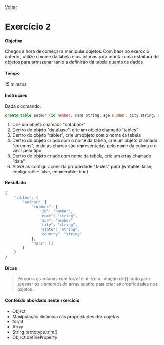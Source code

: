 [Voltar](../README.md)

# Exercício 2

#### Objetivo
Chegou a hora de começar a manipular objetos. Com base no exercício anterior, utilize o nome da tabela e as colunas para montar uma estrutura de objetos para armazenar tanto a definição da tabela quanto os dados.

#### Tempo
15 minutos

#### Instruções

Dada o comando:

```sql
create table author (id number, name string, age number, city string, state string, country string)
```

1. Crie um objeto chamado "database"
2. Dentro do objeto "database", crie um objeto chamado "tables"
3. Dentro do objeto "tables", crie um objeto com o nome da tabela
4. Dentro do objeto criado com o nome da tabela, crie um objeto chamado "columns", onde as chaves são representadas pelo nome da coluna e o valor pelo tipo
5. Dentro do objeto criado com nome da tabela, crie um array chamado "data"
6. Altere as configurações da propriedade "tables" para {writable: false, configurable: false, enumerable: true}

#### Resultado

```javascript
{
	"tables": {
		"author": {
			"columns": {
				"id": "number",
				"name": "string",
				"age": "number",
				"city": "string",
				"state": "string",
				"country": "string"
			},
			"data": []
		}
	}
}
```

#### Dicas

> Percorra as colunas com for/of e utilize a notação de [] tanto para acessar os elementos do array quanto para criar as propriedades nos objetos.

#### Conteúdo abordado neste exercício

* Object
* Manipulação dinâmica das propriedades dos objetos
* for/of
* Array
* String.prototype.trim()
* Object.defineProperty